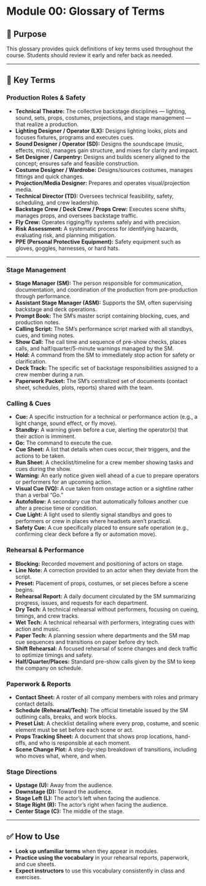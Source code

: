 # Module 00: Glossary of Terms

## 🎯 Purpose

This glossary provides quick definitions of key terms used throughout the course. Students should review it early and refer back as needed.

---

## 📖 Key Terms

### Production Roles & Safety

* **Technical Theatre:** The collective backstage disciplines — lighting, sound, sets, props, costumes, projections, and stage management — that realize a production.
* **Lighting Designer / Operator (LX):** Designs lighting looks, plots and focuses fixtures, programs and executes cues.
* **Sound Designer / Operator (SD):** Designs the soundscape (music, effects, mics), manages gain structure, and mixes for clarity and impact.
* **Set Designer / Carpentry:** Designs and builds scenery aligned to the concept; ensures safe and feasible construction.
* **Costume Designer / Wardrobe:** Designs/sources costumes, manages fittings and quick changes.
* **Projection/Media Designer:** Prepares and operates visual/projection media.
* **Technical Director (TD):** Oversees technical feasibility, safety, scheduling, and crew leadership.
* **Backstage Crew / Deck Crew / Props Crew:** Executes scene shifts, manages props, and oversees backstage traffic.
* **Fly Crew:** Operates rigging/fly systems safely and with precision.
* **Risk Assessment:** A systematic process for identifying hazards, evaluating risk, and planning mitigation.
* **PPE (Personal Protective Equipment):** Safety equipment such as gloves, goggles, harnesses, or hard hats.

---

### Stage Management

* **Stage Manager (SM):** The person responsible for communication, documentation, and coordination of the production from pre-production through performance.
* **Assistant Stage Manager (ASM):** Supports the SM, often supervising backstage and deck operations.
* **Prompt Book:** The SM’s master script containing blocking, cues, and production notes.
* **Calling Script:** The SM’s performance script marked with all standbys, cues, and timing notes.
* **Show Call:** The call time and sequence of pre-show checks, places calls, and half/quarter/5-minute warnings managed by the SM.
* **Hold:** A command from the SM to immediately stop action for safety or clarification.
* **Deck Track:** The specific set of backstage responsibilities assigned to a crew member during a run.
* **Paperwork Packet:** The SM’s centralized set of documents (contact sheet, schedules, plots, reports) shared with the team.

### Calling & Cues

* **Cue:** A specific instruction for a technical or performance action (e.g., a light change, sound effect, or fly move).
* **Standby:** A warning given before a cue, alerting the operator(s) that their action is imminent.
* **Go:** The command to execute the cue.
* **Cue Sheet:** A list that details when cues occur, their triggers, and the actions to be taken.
* **Run Sheet:** A checklist/timeline for a crew member showing tasks and cues during the show.
* **Warning:** An early notice given well ahead of a cue to prepare operators or performers for an upcoming action.
* **Visual Cue (VQ):** A cue taken from onstage action or a sightline rather than a verbal “Go.”
* **Autofollow:** A secondary cue that automatically follows another cue after a precise time or condition.
* **Cue Light:** A light used to silently signal standbys and goes to performers or crew in places where headsets aren’t practical.
* **Safety Cue:** A cue specifically placed to ensure safe operation (e.g., confirming clear deck before a fly or automation move).

### Rehearsal & Performance

* **Blocking:** Recorded movement and positioning of actors on stage.
* **Line Note:** A correction provided to an actor when they deviate from the script.
* **Preset:** Placement of props, costumes, or set pieces before a scene begins.
* **Rehearsal Report:** A daily document circulated by the SM summarizing progress, issues, and requests for each department.
* **Dry Tech:** A technical rehearsal without performers, focusing on cueing, timings, and crew tracks.
* **Wet Tech:** A technical rehearsal with performers, integrating cues with action and music.
* **Paper Tech:** A planning session where departments and the SM map cue sequences and transitions on paper before dry tech.
* **Shift Rehearsal:** A focused rehearsal of scene changes and deck traffic to optimize timings and safety.
* **Half/Quarter/Places:** Standard pre-show calls given by the SM to keep the company on schedule.

### Paperwork & Reports

* **Contact Sheet:** A roster of all company members with roles and primary contact details.
* **Schedule (Rehearsal/Tech):** The official timetable issued by the SM outlining calls, breaks, and work blocks.
* **Preset List:** A checklist detailing where every prop, costume, and scenic element must be set before each scene or act.
* **Props Tracking Sheet:** A document that shows prop locations, hand-offs, and who is responsible at each moment.
* **Scene Change Plot:** A step-by-step breakdown of transitions, including who moves what, where, and when.

### Stage Directions

* **Upstage (U):** Away from the audience.
* **Downstage (D):** Toward the audience.
* **Stage Left (L):** The actor’s left when facing the audience.
* **Stage Right (R):** The actor’s right when facing the audience.
* **Center Stage (C):** The middle of the stage.

---

## ✅ How to Use

* **Look up unfamiliar terms** when they appear in modules.
* **Practice using the vocabulary** in your rehearsal reports, paperwork, and cue sheets.
* **Expect instructors** to use this vocabulary consistently in class and exercises.
